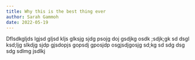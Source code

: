```yaml
---
title: Why this is the best thing ever
author: Sarah Gammoh
date: 2022-05-19
---
```


Dflsdkgljds lgjsd gljsd kljs glksjg sjdg psojg doj gsdjkg osdk ;sdjk;gk sd
dsgl ksd;ljg slkdjg sjdp gjsdopjs gopsdj gposjdp osgjsdjgosjg sd;kg sd
 sdg
 dsg sdg sdlmg jsdlkj